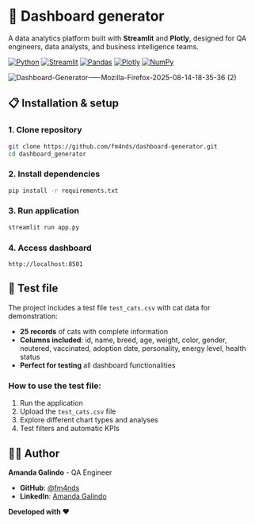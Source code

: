
# 🚀 Dashboard generator 

A data analytics platform built with **Streamlit** and **Plotly**, designed for QA engineers, data analysts, and business intelligence teams.

[![Python](https://img.shields.io/badge/Python-3.8+-blue.svg)](https://www.python.org/downloads/)
[![Streamlit](https://img.shields.io/badge/Streamlit-1.28+-red.svg)](https://streamlit.io/)
[![Pandas](https://img.shields.io/badge/Pandas-2.0+-green.svg)](https://pandas.pydata.org/)
[![Plotly](https://img.shields.io/badge/Plotly-5.15+-purple.svg)](https://plotly.com/)
[![NumPy](https://img.shields.io/badge/NumPy-1.24+-orange.svg)](https://numpy.org/)

![Dashboard-Generator-—-Mozilla-Firefox-2025-08-14-18-35-36 (2)](https://github.com/user-attachments/assets/cff84283-c771-483a-b9de-681a28835cdc)

## 📋 **Installation & setup**

### **1. Clone repository**
```bash
git clone https://github.com/fm4nds/dashboard-generator.git
cd dashboard_generator
```

### **2. Install dependencies**
```bash
pip install -r requirements.txt
```

### **3. Run application**
```bash
streamlit run app.py
```

### **4. Access dashboard**
```
http://localhost:8501
```

## 🧪 **Test file**

The project includes a test file `test_cats.csv` with cat data for demonstration:

- **25 records** of cats with complete information
- **Columns included**: id, name, breed, age, weight, color, gender, neutered, vaccinated, adoption date, personality, energy level, health status
- **Perfect for testing** all dashboard functionalities

### **How to use the test file:**
1. Run the application
2. Upload the `test_cats.csv` file
3. Explore different chart types and analyses
4. Test filters and automatic KPIs

## 👨‍💻 **Author**

**Amanda Galindo** - QA Engineer
- **GitHub**: [@fm4nds](https://github.com/fm4nds)
- **LinkedIn**: [Amanda Galindo](https://linkedin.com/in/amandalaisgalindo)

**Developed with ❤️**
